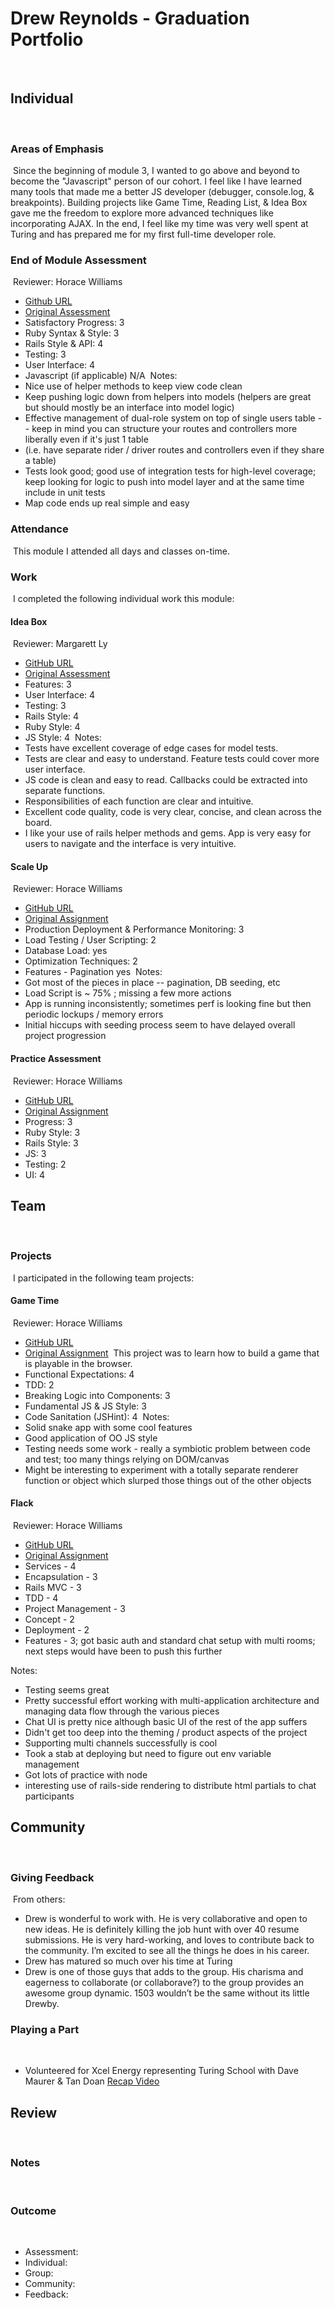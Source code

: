 # Drew Reynolds - Graduation Portfolio
​
## Individual
​
### Areas of Emphasis
​
Since the beginning of module 3, I wanted to go above and beyond to become the "Javascript" person of our cohort. I feel like I have learned many tools that made me a better JS developer (debugger, console.log, & breakpoints). Building projects like Game Time, Reading List, & Idea Box gave me the freedom to explore more advanced techniques like incorporating AJAX. In the end, I feel like my time was very well spent at Turing and has prepared me for my first full-time developer role.
​
### End of Module Assessment
​
Reviewer: Horace Williams
​
* [Github URL](https://github.com/NYDrewReynolds/goober)
* [Original Assessment](https://github.com/turingschool/challenges/blob/master/goober.markdown)
​
* Satisfactory Progress: 3
* Ruby Syntax & Style: 3
* Rails Style & API: 4
* Testing: 3
* User Interface: 4
* Javascript (if applicable) N/A
​
Notes:
* Nice use of helper methods to keep view code clean
* Keep pushing logic down from helpers into models (helpers are great but should mostly be an interface into model logic)
* Effective management of dual-role system on top of single users table -- keep in mind you can structure your routes and controllers more liberally even if it's just 1 table
* (i.e. have separate rider / driver routes and controllers even if they share a table)
* Tests look good; good use of integration tests for high-level coverage; keep looking for logic to push into model layer and at the same time include in unit tests
* Map code ends up real simple and easy
​
### Attendance
​
This module I attended all days and classes on-time.
​
### Work
​
I completed the following individual work this module:
​
#### Idea Box
​
Reviewer: Margarett Ly
​
* [GitHub URL](https://github.com/NYDrewReynolds/idea-box)
* [Original Assessment](https://github.com/turingschool/curriculum/blob/master/source/projects/revenge_of_idea_box.markdown)
​
* Features: 3
* User Interface: 4
* Testing: 3
* Rails Style: 4
* Ruby Style: 4
* JS Style: 4
​
Notes:
* Tests have excellent coverage of edge cases for model tests.
* Tests are clear and easy to understand. Feature tests could cover more user interface.
* JS code is clean and easy to read. Callbacks could be extracted into separate functions.
* Responsibilities of each function are clear and intuitive.
* Excellent code quality, code is very clear, concise, and clean across the board.
* I like your use of rails helper methods and gems. App is very easy for users to navigate and the interface is very intuitive.
​
#### Scale Up
​
Reviewer: Horace Williams
​
* [GitHub URL](https://github.com/NYDrewReynolds/scale-up)
* [Original Assignment](https://github.com/turingschool/curriculum/blob/master/source/projects/the_scale_up.markdown)
​
* Production Deployment & Performance Monitoring: 3
* Load Testing / User Scripting: 2
* Database Load: yes
* Optimization Techniques: 2
* Features - Pagination yes
​
Notes:
* Got most of the pieces in place -- pagination, DB seeding, etc
* Load Script is ~ 75% ; missing a few more actions
* App is running inconsistently; sometimes perf is looking fine but then periodic lockups / memory errors
* Initial hiccups with seeding process seem to have delayed overall project progression

#### Practice Assessment
​
Reviewer: Horace Williams
​
* [GitHub URL](https://github.com/NYDrewReynolds/reading-list)
* [Original Assignment](https://github.com/turingschool/challenges/blob/master/goober.markdown)
​
* Progress: 3
* Ruby Style: 3
* Rails Style: 3
* JS: 3
* Testing: 2
* UI: 4
​
## Team
​
### Projects
​
I participated in the following team projects:
​
#### Game Time
​
Reviewer: Horace Williams
​
* [GitHub URL](https://github.com/NYDrewReynolds/snake)
* [Original Assignment](https://github.com/turingschool/lesson_plans/blob/master/ruby_04-apis_and_scalability/gametime_project.markdown)
​
This project was to learn how to build a game that is playable in the browser.
​
* Functional Expectations: 4
* TDD: 2
* Breaking Logic into Components: 3
* Fundamental JS & JS Style: 3
* Code Sanitation (JSHint): 4
​
Notes:
* Solid snake app with some cool features
* Good application of OO JS style
* Testing needs some work - really a symbiotic problem between code and test; too many things relying on DOM/canvas
* Might be interesting to experiment with a totally separate renderer function or object which slurped those things out of the other objects
​
#### Flack
​
Reviewer: Horace Williams
​
* [GitHub URL](https://github.com/NYDrewReynolds/flack)
* [Original Assignment](https://github.com/turingschool/curriculum/blob/master/source/projects/flack.markdown)
​
* Services - 4
* Encapsulation - 3
* Rails MVC - 3
* TDD - 4
* Project Management - 3
* Concept - 2
* Deployment - 2
* Features - 3; got basic auth and standard chat setup with multi rooms; next steps would have been to push this further

Notes:
* Testing seems great
* Pretty successful effort working with multi-application architecture and managing data flow through the various pieces
* Chat UI is pretty nice although basic UI of the rest of the app suffers
* Didn't get too deep into the theming / product aspects of the project
* Supporting multi channels successfully is cool
* Took a stab at deploying but need to figure out env variable management
* Got lots of practice with node
* interesting use of rails-side rendering to distribute html partials to chat participants
​
## Community
​
### Giving Feedback
​
From others:
* Drew is wonderful to work with. He is very collaborative and open to new ideas. He is definitely killing the job hunt with over 40 resume submissions. He is very hard-working, and loves to contribute back to the community. I’m excited to see all the things he does in his career.
* Drew has matured so much over his time at Turing
* Drew is one of those guys that adds to the group. His charisma and eagerness to collaborate (or collaborave?) to the group provides an awesome group dynamic. 1503 wouldn’t be the same without its little Drewby.
​
### Playing a Part
​
* Volunteered for Xcel Energy representing Turing School with Dave Maurer & Tan Doan [Recap Video](https://www.youtube.com/watch?v=OHNA3VmzxoQ)

## Review
​
### Notes
​
### Outcome
​
* Assessment:
* Individual:
* Group:
* Community:
* Feedback:
